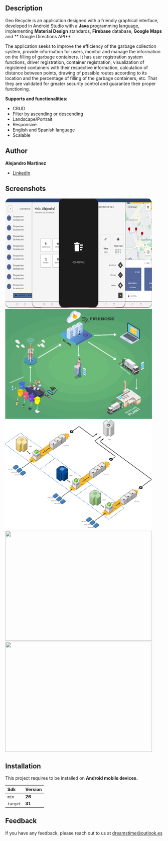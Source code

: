 ## Description

Geo Recycle is an application designed with a friendly graphical interface, developed in Android Studio with a **Java** programming language, implementing **Material Design** standards, **Firebase** database, **Google Maps** and ** Google Directions API**

The application seeks to improve the efficiency of the garbage collection system, provide information for users, monitor and manage the information on the filling of garbage containers. It has user registration system functions, driver registration, container registration, visualization of registered containers with their respective information, calculation of distance between points, drawing of possible routes according to its location and the percentage of filling of the garbage containers, etc. That they are validated for greater security control and guarantee their proper functioning.

**Supports and functionalities:**

* CRUD
* Filter by ascending or descending
* Landscape/Portrait
* Responsive
* English and Spanish language
* Scalable

## Author

**Alejandro Martinez**

* [LinkedIn](https://www.linkedin.com/in/diego-alejandro-martinez-espinosa-571086134)

## Screenshots 

<img src="images/App.png" width="468" height="350" /> 
<img src="images/StructureIoT2.png" width="468" height="350" /> 
<img src="images/StructureIoT.png" width="468" height="350" /> 
<img src="images/DriverFull.png" width="468" height="350" /> 
<img src="images/DriverExample.png" width="468" height="350" /> 

## Installation

This project requires to be installed on **Android mobile devices.** 

| Sdk      | Version      |
| :------- | :----------- |
| `min`    | **26**       |
| `target` | **31**       |

## Feedback

If you have any feedback, please reach out to us at dreamstime@outlook.es
